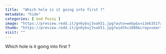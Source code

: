 ```yaml
---
title:  "Which hole is it going into first ?"
metadate: "hide"
categories: [ God Pussy ]
image: "https://preview.redd.it/gn6ybuj3vak51.jpg?auto=webp&s=13eb351fa47333b471e9987238bed1a31e4d74cc"
thumb: "https://preview.redd.it/gn6ybuj3vak51.jpg?width=1080&crop=smart&auto=webp&s=ecf626b9b2643f6a57cbb16e4b95b4ef66c3690e"
visit: ""
---
```

Which hole is it going into first ?
